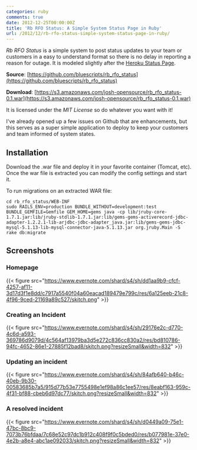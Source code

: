 ```yaml
---
categories: ruby
comments: true
date: 2012-12-25T00:00:00Z
title: 'Rb RFO Status: A Simple System Status Page in Ruby'
url: /2012/12/rb-rfo-status-simple-system-status-page-in-ruby/
---
```


*Rb RFO Status* is a simple system to post status updates to your team or customers in a easy to understand format so there is no delay in reporting a reason for outage.
It is modeled slightly after the [Heroku Status Page](http://status.heroku.com/).

**Source**: [https://github.com/bluescripts/rb_rfo_status](https://github.com/bluescripts/rb_rfo_status)

**Download**: [https://s3.amazonaws.com/josh-opensource/rb_rfo_status-0.1.war](https://s3.amazonaws.com/josh-opensource/rb_rfo_status-0.1.war)

It is licensed under the *MIT License* so do whatever you want with it!

I've already opened up a few issues on Github that are enhancements, but this serves as a super simple application to deploy to keep your customers and team informed of system states.

## Installation

Download the .war file and deploy it in your favorite container (Tomcat, etc). Once the war file is extracted you can modify the config settings and start it.

To run migrations on an extracted WAR file:

```
cd rb_rfo_status/WEB-INF
sudo RAILS_ENV=production BUNDLE_WITHOUT=development:test BUNDLE_GEMFILE=Gemfile GEM_HOME=gems java -cp lib/jruby-core-1.7.1.jar:lib/jruby-stdlib-1.7.1.jar:lib/gems-gems-activerecord-jdbc-adapter-1.2.2.1-lib-arjdbc-jdbc-adapter_java.jar:lib/gems-gems-jdbc-mysql-5.1.13-lib-mysql-connector-java-5.1.13.jar org.jruby.Main -S rake db:migrate
```

## Screenshots

### Homepage

{{< figure src="https://www.evernote.com/shard/s4/sh/dd1aa9b9-cfcf-4257-af11-3d17d3f1e8dd/c7917a5540f04a60eacad189479e799c/res/6a125eeb-21c8-4f96-9ced-21169a89c527/skitch.png" >}}

### Creating an Incident

{{< figure src="https://www.evernote.com/shard/s4/sh/29176e2c-d770-4c6d-a593-369786d9079d/4c564af13979ba3d5e272c836cc830a2/res/bd810786-94fc-4652-86e1-27885f12bad8/skitch.png?resizeSmall&width=832" >}}

### Updating an incident

{{< figure src="https://www.evernote.com/shard/s4/sh/84afb640-b46c-40eb-9b30-00583685b7a5/915d77b53e7755498e1ef98a86c1ee57/res/8eabf163-959c-4f31-bf88-cbeb6d97dc77/skitch.png?resizeSmall&width=832" >}}

### A resolved incident

{{< figure src="https://www.evernote.com/shard/s4/sh/d0449a09-75e1-47bc-8bc9-7073b76bfdaa/7c68e52c97dc1b912c408f9f0c5bded0/res/b077981e-37e0-4e2b-a8e4-abc1ae092033/skitch.png?resizeSmall&width=832" >}}
